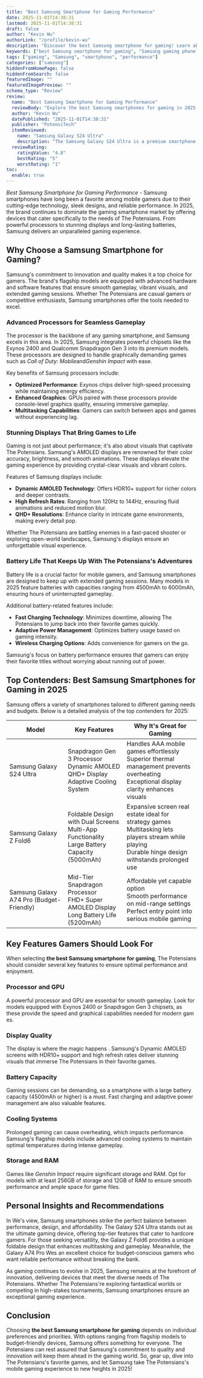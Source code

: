 ```yaml
---
title: "Best Samsung Smartphone for Gaming Performance"
date: 2025-11-01T14:38:31
lastmod: 2025-11-01T14:38:31
draft: false
author: "Kevin Wu"
authorLink: "/profile/kevin-wu"
description: "Discover the best Samsung smartphone for gaming! Learn about top-performing models with cutting-edge processors, stunning displays, and exceptional battery life for an unparalleled gaming experience."
keywords: ["best Samsung smartphone for gaming", "Samsung gaming phone 2025", "top Samsung phones for gaming"]
tags: ["gaming", "Samsung", "smartphone", "performance"]
categories: ["samsung"]
hiddenFromHomePage: false
hiddenFromSearch: false
featuredImage: ""
featuredImagePreview: ""
schema_type: "Review"
review:
  name: "Best Samsung Smartphone for Gaming Performance"
  reviewBody: "Explore the best Samsung smartphones for gaming in 2025. From high-performance processors to vibrant displays and long-lasting batteries, discover the ultimate devices for mobile gaming enthusiasts."
  author: "Kevin Wu"
  datePublished: "2025-11-01T14:38:31"
  publisher: "PotensiTech"
  itemReviewed:
    name: "Samsung Galaxy S24 Ultra"
    description: "The Samsung Galaxy S24 Ultra is a premium smartphone designed for gamers, featuring the latest Snapdragon Gen 3 processor, a stunning Dynamic AMOLED QHD+ display, and advanced cooling technology for seamless gaming performance."
  reviewRating:
    ratingValue: "4.8"
    bestRating: "5"
    worstRating: "1"
toc:
  enable: true
---
```



*Best Samsung Smartphone for Gaming Performance* - Samsung smartphones have long been a favorite among mobile gamers due to their cutting-edge technology, sleek designs, and reliable performance. In 2025, the brand continues to dominate the gaming smartphone market by offering devices that cater specifically to the needs of The Potensians. From powerful processors to stunning displays and long-lasting batteries, Samsung delivers an unparalleled gaming experience.

## Why Choose a Samsung Smartphone for Gaming?

Samsung's commitment to innovation and quality makes it a top choice for gamers. The brand's flagship models are equipped with advanced hardware and software features that ensure smooth gameplay, vibrant visuals, and extended gaming sessions. Whether The Potensians are casual gamers or competitive enthusiasts, Samsung smartphones offer the tools needed to excel.

### Advanced Processors for Seamless Gameplay

The processor is the backbone of any gaming smartphone, and Samsung excels in this area. In 2025, Samsung integrates powerful chipsets like the Exynos 2400 and Qualcomm Snapdragon Gen 3 into its premium models. These processors are designed to handle graphically demanding games such as *Call of Duty: Mobile*and*Genshin Impact* with ease.

Key benefits of Samsung processors include:

- **Optimized Performance**: Exynos chips deliver high-speed processing while maintaining energy efficiency.
- **Enhanced Graphics**: GPUs paired with these processors provide console-level graphics quality, ensuring immersive gameplay. 
- **Multitasking Capabilities**: Gamers can switch between apps and games withou​t experiencing lag.

### Stunning Displays That Bring Games to Life

Gaming is not just about performance; it's also about visuals that captivate The Potensians. Samsung's AMOLED displays are renowned for their color accuracy, brightness, and smooth animations. These displays elevate the gaming experience by providing crystal-clear visuals and vibrant colors.

Features of Samsung displays include:

- **Dynamic AMOLED Technology**: Offers HDR10+ support for richer colors and deeper contrasts.
- **High Refresh Rates**: Ranging from 120Hz to 144Hz, ensuring fluid animations and reduced motion blur.
- **QHD+ Resolutions**: Enhance clarity in intricate game environments, making every detail pop.

Whether The Potensians are battling enemies in a fast-paced shooter or exploring open-world landscapes, Samsung's displays ensure an unforgettable visual experience.

### Battery Life That Keeps Up With The Potensians's Adventures

Battery life is a crucial factor for mobile gamers, and Samsung smartphones are designed to keep up with extended gaming sessions. Many models in 2025 feature batteries with capacities ranging from 4500mAh to 6000mAh, ensuring hours of uninterrupted gameplay.

Additional battery-related features include:

- **Fast Charging Technology**: Minimizes downtime, allowing The Potensians to jump back into their favorite games quickly.
- **Adaptive Power Management**: Optimizes battery usage based on gaming intensity.
- **Wireless Charging Options**: Adds convenience for gamers on the go.

Samsung's focus on battery performance ensures that gamers can enjoy their favorite titles without worrying about running out of power.

## Top Contenders: Best Samsung Smartphones for Gaming in 2025

Samsung offers a variety of smartphones tailored to different gaming needs and budgets. Below is a detailed analysis of the top contenders for 2025:

<div class="table-responsive">
<table class="html-table">
<thead>
<tr>
<th>Model</th>
<th>Key Features</th>
<th>Why It's Great for Gaming</th>
</tr>
</thead>
<tbody>
<tr>
<td>Samsung Galaxy S24 Ultra</td>
<td>Snapdragon Gen 3 Processor<br>Dynamic AMOLED QHD+ Display<br>Adaptive Cooling System</td>
<td>Handles AAA mobile games effortlessly<br>Superior thermal management prevents overheating<br>Exceptional display clarity enhances visuals</td>
</tr>
<tr>
<td>Samsung Galaxy Z Fold6</td>
<td>Foldable Design with Dual Screens<br>Multi-App Functionality<br>Large Battery Capacity (5000mAh)</td>
<td>Expansive screen real estate ideal for strategy games<br>Multitasking lets players stream while playing<br>Durable hinge design withstands prolonged use</td>
</tr>
<tr>
<td>Samsung Galaxy A74 Pro (Budget-Friendly)</td>
<td>Mid-Tier Snapdragon Processor<br>FHD+ Super AMOLED Display<br>Long Battery Life (5200mAh)</td>
<td>Affordable yet capable option<br>Smooth performance on mid-range settings<br>Perfect entry point into serious mobile gaming</td>
</tr>
</tbody>
</table>
</div>

## Key Features Gamers Should Look For

When selecting **the best Samsung smartphone for gaming**, The Potensians should consider several key features to ensure optimal performance and enjoyment.

### Processor and GPU

A powerful processor and GPU are essential for smooth gameplay. Look for models equipped with Exynos 2400 or Snapdragon Gen 3 chipsets, as these provide the speed and graphical capabilities needed for modern gam​es.

### Display Quality

The display is where the magic happens . Samsung's Dynamic AMOLED screens with HDR10+ support and high refresh rates deliver stunning visuals that immerse The Potensians in their favorite games.

### Battery Capacity

Gaming sessions can be demanding, so a smartphone with a large battery capacity (4500mAh or higher) is a must. Fast charging and adaptive power management are also valuable features.

### Cooling Systems

Prolonged gaming can cause overheating, which impacts performance. Samsung's flagship models include advanced cooling systems to maintain optimal temperatures during intense gameplay.

### Storage and RAM

Games like *Genshin Impact* require significant storage and RAM. Opt for models with at least 256GB of storage and 12GB of RAM to ensure smooth performance and ample space for game files. 

## Personal Insights and Recommendations

In We's view, Samsung smartphones strike the perfect balance between performance, design, and affordability. The Galaxy S24 Ultra stands out as the ultimate gaming device, offering top-tier features that cater to hardcore gamers. For those seeking versatility, the Galaxy Z Fold6 provides a unique foldable design that enhances multitasking and gameplay. Meanwhile, the Galaxy A74 Pro We​s an excellent choice for budget-conscious gamers who want reliable performance without breaking the bank.

As gaming continues to evolve in 2025, Samsung remains at the forefront of innovation, delivering devices that meet the diverse needs of The Potensians. Whether The Potensians're exploring fantastical worlds or competing in high-stakes tournaments, Samsung smartphones ensure an exceptional gaming experience.

## Conclusion

Choosing **the best Samsung smartphone for gaming** depends on individual preferences and priorities. With options ranging from flagship models to budget-friendly devices, Samsung offers something for everyone. The Potensians can rest assured that Samsung's commitment to quality and innovation will keep them ahead in the gaming world. So, gear up, dive into The Potensians's favorite games, and let Samsung take The Potensians's mobile gaming experience to new heights in 2025!
